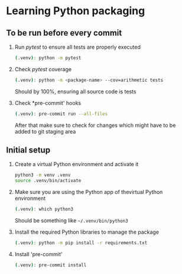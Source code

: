 # Learning Python packaging

## To be run before every commit

1)  Run *pytest* to ensure all tests are properly executed

    ```bash
    (.venv): python -m pytest
    ```

2)  Check *pytest* coverage

    ```bash
    (.venv): python -m <package-name> --cov=arithmetic tests
    ```

    Should by 100%, ensuring all source code is tests

3) Check *pre-commit' hooks

    ```bash
    (.venv): pre-commit run --all-files
    ```

    After that make sure to check for changes which might have to be added to git staging area

## Initial setup

1) Create a virtual Python environment and activate it

    ```bash
    python3 -m venv .venv
    source .venv/bin/activate
    ```

2) Make sure you are using the Python app of thevirtual Python environment

    ```bash
    (.venv): which python3
    ```

    Should be something like `~/.venv/bin/python3`

3) Install the required Python libraries to manage the package

    ```bash
    (.venv): python -m pip install -r requirements.txt
    ```

4) Install 'pre-commit'

    ```bash
    (.venv): pre-commit install

    ```
